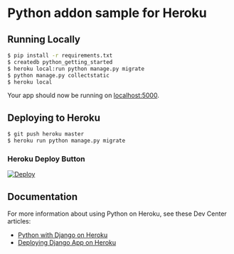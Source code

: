 # Python addon sample for Heroku


## Running Locally


```sh
$ pip install -r requirements.txt
$ createdb python_getting_started
$ heroku local:run python manage.py migrate
$ python manage.py collectstatic
$ heroku local
```

Your app should now be running on [localhost:5000](http://localhost:5000/).

## Deploying to Heroku

```sh
$ git push heroku master
$ heroku run python manage.py migrate
```

### Heroku Deploy Button

[![Deploy](https://www.herokucdn.com/deploy/button.svg)](https://heroku.com/deploy?template=https://github.com/singularity-is-i/python-base-addons-heroku)


## Documentation

For more information about using Python on Heroku, see these Dev Center articles:

- [Python with Django on Heroku](https://devcenter.heroku.com/articles/getting-started-with-python#introduction)
- [Deploying Django App on Heroku](https://devcenter.heroku.com/articles/deploying-python)

